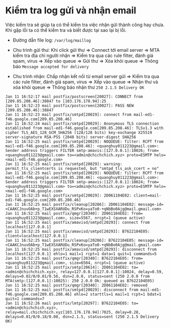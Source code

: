 # Kiểm tra log gửi và nhận email

Việc kiểm tra sẽ giúp ta có thể kiểm tra việc nhận gửi thành công hay chưa. Khi gặp lỗi ta có thể kiểm tra và biết được tại sao lại bị lỗi.

- Đường dẫn file log: `/var/log/maillog`
- Chu trình gửi thư:  Khi click gửi thư => Connect tới email server => MTA kiểm tra địa chỉ người nhận => Kiểm tra qua các rule filter, đánh giá spam, virus => Xếp vào queue => Gửi thư => Xóa khỏi queue => Thông báo `Message accepted for delivery`


- Chu trình nhận: Chấp nhận kết nối từ email server gửi => Kiểm tra qua các rule filter, đánh giá spam, virus => Xếp vào queue => Nhận thư và xóa khỏi queue => Thông báo nhận thư `250 2.1.5 Delivery OK`

```
Jan 11 16:52:17 mail postfix/postscreen[20027]: CONNECT from [209.85.208.46]:38847 to [103.176.178.94]:25
Jan 11 16:52:23 mail postfix/postscreen[20027]: PASS NEW [209.85.208.46]:38847
Jan 11 16:52:23 mail postfix/smtpd[20029]: connect from mail-ed1-f46.google.com[209.85.208.46]
Jan 11 16:52:24 mail postfix/smtpd[20029]: Anonymous TLS connection established from mail-ed1-f46.google.com[209.85.208.46]: TLSv1.3 with cipher TLS_AES_128_GCM_SHA256 (128/128 bits) key-exchange X25519 server-signature RSA-PSS (2048 bits) server-digest SHA256
Jan 11 16:52:25 mail postfix/smtpd[20029]: NOQUEUE: filter: RCPT from mail-ed1-f46.google.com[209.85.208.46]: <quanghuy011223@gmail.com>: Sender address triggers FILTER smtp-amavis:[127.0.0.1]:10026; from=<quanghuy011223@gmail.com> to=<admin@chichchich.xyz> proto=ESMTP helo=<mail-ed1-f46.google.com>
Jan 11 16:52:25 mail postfix/smtpd[20029]: warning: permit_tls_clientcerts is requested, but "smtpd_tls_ask_ccert = no"
Jan 11 16:52:25 mail postfix/smtpd[20029]: NOQUEUE: filter: RCPT from mail-ed1-f46.google.com[209.85.208.46]: <quanghuy011223@gmail.com>: Sender address triggers FILTER smtp-amavis:[127.0.0.1]:10024; from=<quanghuy011223@gmail.com> to=<admin@chichchich.xyz> proto=ESMTP helo=<mail-ed1-f46.google.com>
Jan 11 16:52:25 mail postfix/smtpd[20029]: 2D061104E02: client=mail-ed1-f46.google.com[209.85.208.46]
Jan 11 16:52:25 mail postfix/cleanup[20286]: 2D061104E02: message-id=<CAAKCJnuvOAb+p_T1wEXSXARUDu_RSPxKo=yaTo0-+qNbBo0Ajg@mail.gmail.com>
Jan 11 16:52:25 mail postfix/qmgr[20340]: 2D061104E02: from=<quanghuy011223@gmail.com>, size=5567, nrcpt=1 (queue active)
Jan 11 16:52:25 mail postfix/amavisd/smtpd[20293]: connect from localhost[127.0.0.1]
Jan 11 16:52:25 mail postfix/amavisd/smtpd[20293]: B7622104E05: client=localhost[127.0.0.1]
Jan 11 16:52:25 mail postfix/cleanup[20286]: B7622104E05: message-id=<CAAKCJnuvOAb+p_T1wEXSXARUDu_RSPxKo=yaTo0-+qNbBo0Ajg@mail.gmail.com>
Jan 11 16:52:25 mail postfix/amavisd/smtpd[20293]: disconnect from localhost[127.0.0.1] ehlo=1 mail=1 rcpt=1 data=1 quit=1 commands=5
Jan 11 16:52:25 mail postfix/qmgr[20340]: B7622104E05: from=<quanghuy011223@gmail.com>, size=6504, nrcpt=1 (queue active)
Jan 11 16:52:25 mail postfix/smtp[20614]: 2D061104E02: to=<admin@chichchich.xyz>, relay=127.0.0.1[127.0.0.1]:10024, delay=0.59, delays=0.02/0/0.01/0.56, dsn=2.0.0, status=sent (250 2.0.0 from MTA(smtp:[127.0.0.1]:10025): 250 2.0.0 Ok: queued as B7622104E05)
Jan 11 16:52:25 mail postfix/qmgr[20340]: 2D061104E02: removed
Jan 11 16:52:25 mail postfix/smtpd[20029]: disconnect from mail-ed1-f46.google.com[209.85.208.46] ehlo=2 starttls=1 mail=1 rcpt=1 bdat=1 quit=1 commands=7
Jan 11 16:52:26 mail postfix/lmtp[20297]: B7622104E05: to=<admin@chichchich.xyz>, relay=mail.chichchich.xyz[103.176.178.94]:7025, delay=0.28, delays=0.01/0/0.18/0.08, dsn=2.1.5, status=sent (250 2.1.5 Delivery OK)
```